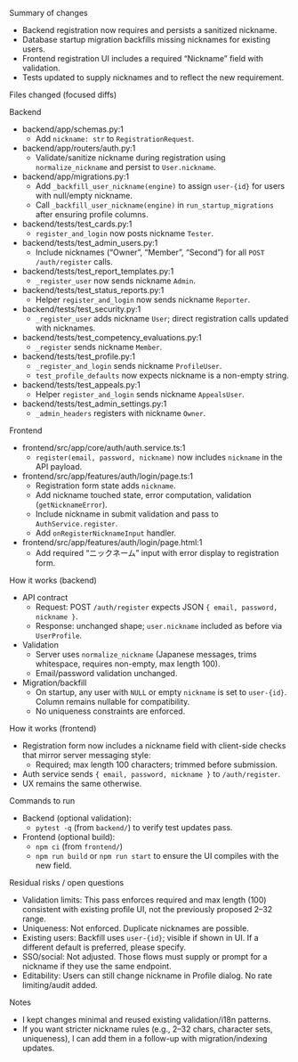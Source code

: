 Summary of changes
- Backend registration now requires and persists a sanitized nickname.
- Database startup migration backfills missing nicknames for existing users.
- Frontend registration UI includes a required “Nickname” field with validation.
- Tests updated to supply nicknames and to reflect the new requirement.

Files changed (focused diffs)

Backend
- backend/app/schemas.py:1
  - Add `nickname: str` to `RegistrationRequest`.
- backend/app/routers/auth.py:1
  - Validate/sanitize nickname during registration using `normalize_nickname` and persist to `User.nickname`.
- backend/app/migrations.py:1
  - Add `_backfill_user_nickname(engine)` to assign `user-{id}` for users with null/empty nickname.
  - Call `_backfill_user_nickname(engine)` in `run_startup_migrations` after ensuring profile columns.
- backend/tests/test_cards.py:1
  - `register_and_login` now posts nickname `Tester`.
- backend/tests/test_admin_users.py:1
  - Include nicknames (“Owner”, “Member”, “Second”) for all `POST /auth/register` calls.
- backend/tests/test_report_templates.py:1
  - `_register_user` now sends nickname `Admin`.
- backend/tests/test_status_reports.py:1
  - Helper `register_and_login` now sends nickname `Reporter`.
- backend/tests/test_security.py:1
  - `_register_user` adds nickname `User`; direct registration calls updated with nicknames.
- backend/tests/test_competency_evaluations.py:1
  - `_register` sends nickname `Member`.
- backend/tests/test_profile.py:1
  - `_register_and_login` sends nickname `ProfileUser`.
  - `test_profile_defaults` now expects nickname is a non-empty string.
- backend/tests/test_appeals.py:1
  - Helper `register_and_login` sends nickname `AppealsUser`.
- backend/tests/test_admin_settings.py:1
  - `_admin_headers` registers with nickname `Owner`.

Frontend
- frontend/src/app/core/auth/auth.service.ts:1
  - `register(email, password, nickname)` now includes `nickname` in the API payload.
- frontend/src/app/features/auth/login/page.ts:1
  - Registration form state adds `nickname`.
  - Add nickname touched state, error computation, validation (`getNicknameError`).
  - Include nickname in submit validation and pass to `AuthService.register`.
  - Add `onRegisterNicknameInput` handler.
- frontend/src/app/features/auth/login/page.html:1
  - Add required “ニックネーム” input with error display to registration form.

How it works (backend)
- API contract
  - Request: POST `/auth/register` expects JSON `{ email, password, nickname }`.
  - Response: unchanged shape; `user.nickname` included as before via `UserProfile`.
- Validation
  - Server uses `normalize_nickname` (Japanese messages, trims whitespace, requires non-empty, max length 100).
  - Email/password validation unchanged.
- Migration/backfill
  - On startup, any user with `NULL` or empty `nickname` is set to `user-{id}`. Column remains nullable for compatibility.
  - No uniqueness constraints are enforced.

How it works (frontend)
- Registration form now includes a nickname field with client-side checks that mirror server messaging style:
  - Required; max length 100 characters; trimmed before submission.
- Auth service sends `{ email, password, nickname }` to `/auth/register`.
- UX remains the same otherwise.

Commands to run
- Backend (optional validation):
  - `pytest -q` (from `backend/`) to verify test updates pass.
- Frontend (optional build):
  - `npm ci` (from `frontend/`)
  - `npm run build` or `npm run start` to ensure the UI compiles with the new field.

Residual risks / open questions
- Validation limits: This pass enforces required and max length (100) consistent with existing profile UI, not the previously proposed 2–32 range.
- Uniqueness: Not enforced. Duplicate nicknames are possible.
- Existing users: Backfill uses `user-{id}`; visible if shown in UI. If a different default is preferred, please specify.
- SSO/social: Not adjusted. Those flows must supply or prompt for a nickname if they use the same endpoint.
- Editability: Users can still change nickname in Profile dialog. No rate limiting/audit added.

Notes
- I kept changes minimal and reused existing validation/i18n patterns.
- If you want stricter nickname rules (e.g., 2–32 chars, character sets, uniqueness), I can add them in a follow-up with migration/indexing updates.